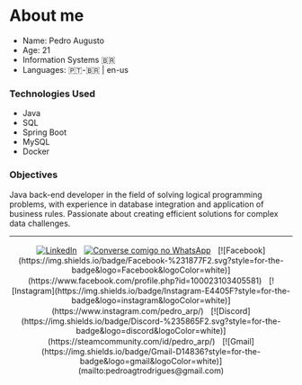 <p>
  <h1> About me </h1> 
<ul>
 <li>Name: Pedro Augusto </li>   
 <li>Age: 21 </li> 
 <li> Information Systems 🇧🇷<br></li> 
 <li> Languages: 🇵🇹-🇧🇷 | en-us	 <br></li> 
  </ul>
<h3>Technologies Used</h3>
<ul>
  <li>Java</li>
  <li>SQL</li>
  <li>Spring Boot</li>
  <li>MySQL</li>
  <li>Docker</li>
</ul>
<h3>Objectives</h3>
<p>
Java back-end developer in the field of solving logical programming problems, with experience in database integration and application of business rules. Passionate about creating efficient solutions for complex data challenges.</p>

***
<div align="center">

[![LinkedIn](https://img.shields.io/badge/linkedin-%230077B5.svg?style=for-the-badge&logo=linkedin&logoColor=white)](https://www.linkedin.com/in/pedro-augusto-a10a44235/)ㅤ[![Converse comigo no WhatsApp](https://img.shields.io/badge/WhatsApp-25D366?style=for-the-badge&logo=whatsapp&logoColor=white)](https://wa.me/5511995290217?text=Olá!)ㅤ[![Facebook](https://img.shields.io/badge/Facebook-%231877F2.svg?style=for-the-badge&logo=Facebook&logoColor=white)](https://www.facebook.com/profile.php?id=100023103405581)ㅤ[![Instagram](https://img.shields.io/badge/Instagram-E4405F?style=for-the-badge&logo=instagram&logoColor=white)](https://www.instagram.com/pedro_arp/)ㅤ[![Discord](https://img.shields.io/badge/Discord-%235865F2.svg?style=for-the-badge&logo=discord&logoColor=white)](https://steamcommunity.com/id/pedro_arp/)ㅤ[![Gmail](https://img.shields.io/badge/Gmail-D14836?style=for-the-badge&logo=gmail&logoColor=white)](mailto:pedroagtrodrigues@gmail.com)

</div>





